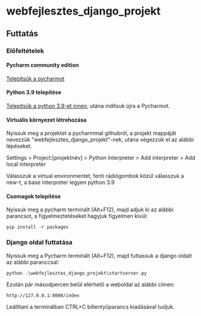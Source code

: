 # webfejlesztes_django_projekt

## Futtatás

### Előfeltételek

#### Pycharm community edition

[Telepítsük a pycharmot](https://www.jetbrains.com/pycharm/download/?section=windows)

#### Python 3.9 telepítése

[Telepítsük a python 3.9-et innen](https://www.python.org/downloads/release/python-390/), utána indítsuk újra a Pycharmot.

#### Virtuális környezet létrehozása

Nyissuk meg a projektet a pycharmmal githubról, a projekt mappáját nevezzük "webfejlesztes_django_projekt"-nek, utána végezzük el az alábbi lépéseket.

Settings > Project:[projektnév] > Python Interpreter > Add interpreter > Add local interpreter

Válasszuk a virtual environmentet, fenti rádiógombok közül válasszuk a new-t, a base interpreter legyen python 3.9

#### Csomagok telepítése

Nyissuk meg a pycharm terminált (Alt+F12), majd adjuk ki az alábbi parancsot, a figyelmeztetéseket hagyjuk figyelmen kívül:

```
pip install -r packages
```

### Django oldal futtatása

Nyissuk meg a Pycharm terminált (Alt+F12), majd futtassuk a django oldalt az alábbi paranccsal:

```
python .\webfejlesztes_django_projekt\startserver.py
```

Ezután pár másodpercen belül elérhető a weboldal az alábbi címen:

```
http://127.0.0.1:8000/index
```

Leállítani a terminálban CTRL+C billentyűparancs kiadásával tudjuk.